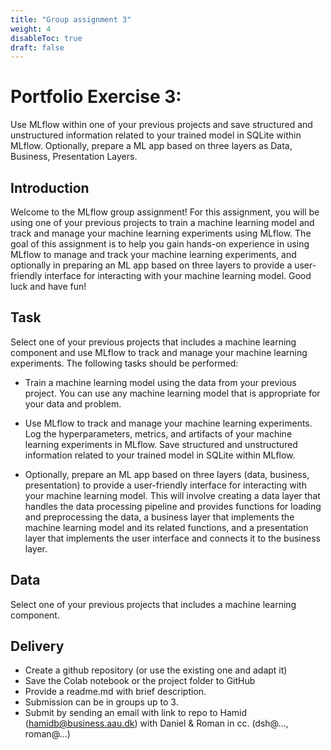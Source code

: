 ```yaml
---
title: "Group assignment 3"
weight: 4
disableToc: true
draft: false
---
```


# Portfolio Exercise 3: 
Use MLflow within one of your previous projects and save structured and unstructured information related to your trained model in SQLite within MLflow. Optionally, prepare a ML app based on three layers as Data, Business, Presentation Layers.

## Introduction
Welcome to the MLflow group assignment! For this assignment, you will be using one of your previous projects to train a machine learning model and track and manage your machine learning experiments using MLflow. The goal of this assignment is to help you gain hands-on experience in using MLflow to manage and track your machine learning experiments, and optionally in preparing an ML app based on three layers to provide a user-friendly interface for interacting with your machine learning model. Good luck and have fun!

## Task 
Select one of your previous projects that includes a machine learning component and use MLflow to track and manage your machine learning experiments. The following tasks should be performed:

* Train a machine learning model using the data from your previous project. You can use any machine learning model that is appropriate for your data and problem.

* Use MLflow to track and manage your machine learning experiments. Log the hyperparameters, metrics, and artifacts of your machine learning experiments in MLflow. Save structured and unstructured information related to your trained model in SQLite within MLflow.

* Optionally, prepare an ML app based on three layers (data, business, presentation) to provide a user-friendly interface for interacting with your machine learning model. This will involve creating a data layer that handles the data processing pipeline and provides functions for loading and preprocessing the data, a business layer that implements the machine learning model and its related functions, and a presentation layer that implements the user interface and connects it to the business layer.


## Data
Select one of your previous projects that includes a machine learning component.

## Delivery
* Create a github repository (or use the existing one and adapt it)
* Save the Colab notebook or the project folder to GitHub
* Provide a readme.md with brief description.
* Submission can be in groups up to 3.
* Submit by sending an email with link to repo to Hamid (hamidb@business.aau.dk) with Daniel & Roman in cc. (dsh@..., roman@...)


